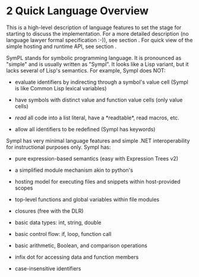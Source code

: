 # 2 Quick Language Overview

This is a high-level description of language features to set the stage for starting to discuss the implementation. For a more detailed description (no language lawyer formal specification :-)), see section . For quick view of the simple hosting and runtime API, see section .

SymPL stands for symbolic programming language. It is pronounced as "simple" and is usually written as "Sympl". It looks like a Lisp variant, but it lacks several of Lisp's semantics. For example, Sympl does NOT:

- evaluate identifiers by indirecting through a symbol's value cell (Sympl is like Common Lisp lexical variables)

- have symbols with distinct value and function value cells (only value cells)

- *read* all code into a list literal, have a \*readtable\*, read macros, etc.

- allow all identifiers to be redefined (Sympl has keywords)

Sympl has very minimal language features and simple .NET interoperability for instructional purposes only. Sympl has:

- pure expression-based semantics (easy with Expression Trees v2)

- a simplified module mechanism akin to python's

- hosting model for executing files and snippets within host-provided scopes

- top-level functions and global variables within file modules

- closures (free with the DLR)

- basic data types: int, string, double

- basic control flow: if, loop, function call

- basic arithmetic, Boolean, and comparison operations

- infix dot for accessing data and function members

- case-insensitive identifiers
